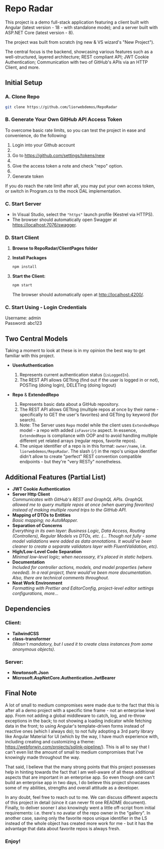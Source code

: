 # Repo Radar

This project is a demo full-stack application featuring a client built with Angular (latest version - 18 - with standalone mode); and a server built with ASP.NET Core (latest version - 8).

The project was built from scratch (ng new & VS wizard's "New Project").

The central focus is the backend, showcasing various features such as a well-structured, layered architecture; REST compliant API; JWT Cookie Authentication; Communication with two of GitHub's APIs via an HTTP Client, and more.

## Initial Setup

### A. Clone Repo

   ```bash
   git clone https://github.com/liorwebdemos/RepoRadar
   ```

### B. Generate Your Own GitHub API Access Token

To overcome basic rate limits, so you can test the project in ease and convenience, do the following:

1. Login into your Github account
1. 
2. Go to https://github.com/settings/tokens/new
1. 
3. Give the access token a note and check "repo" option.
1. 
4. Generate token

If you do reach the rate limit after all, you may put your own access token, or switch in Program.cs to the mock DAL implementation.

### C. Start Server

   -  In Visual Studio, select the `"https"` launch profile (Kestrel via HTTPS).
   -  The browser should automatically open Swagger at [https://localhost:7076/swagger](https://localhost:7076/swagger).

### D. Start Client

1. **Browse to RepoRadar/ClientPages folder**

2. **Install Packages**

   ```bash
   npm install
   ```

3. **Start the Client:**
   ```bash
   npm start
   ```
   The browser should automatically open at [http://localhost:4200/](http://localhost:4200/).

### C. Start Using - Login Credentials

Username: admin  
Password: abc123

## Two Central Models

Taking a moment to look at these is in my opinion the best way to get familiar with this project.

-  **UserAuthentication**

   1. Represents current authentication status (`isLoggedIn`).
   2. The REST API allows GETting (find out if the user is logged in or not), POSTing (doing login), DELETing (doing logout)

-  **Repo** & **ExtendedRepo**
   1. Represents basic data about a GitHub repository.
   2. The REST API allows GETting (multiple repos at once by their name - specifically to GET the user's favorites) and GETting by keyword (for search).
   3. Note: The Server uses `Repo` model while the client uses `ExtendedRepo` model - a repo with added `isFavorite` aspect.
      In essence, `ExtendedRepo` is compliance with OOP and to avoid handling multiple different yet related arrays (regular repos, favorite repos).
   4. The unique identifier of a repo is in this format: `owner/name`, i.e. `liorwebdemos/RepoRadar`.
      The slash (`/`) in the repo's unique identifier didn't allow to create "perfect" REST convention compatible endpoints - but they're "very RESTy" nonetheless.

## Additional Features (Partial List)

-  **JWT Cookie Authentication**
-  **Server Http Client**  
   _Communicates with GitHub's REST and GraphQL APIs. GraphQL allowed me to query multiple repos at once (when querying favorites) instead of making multiple round trips to the GitHub API._
-  **Mapping of DTOs to Entities**  
   _Basic mapping; no AutoMapper._
-  **Separation of Concerns**  
   _Everything in its own layer: Business Logic, Data Access, Routing (Controllers), Regular Models vs DTOs, etc._
   _(... Though not fully - some model validations were added as data annotations. It would've been cleaner to create a separate validators layer with FluentValidation, etc)._
-  **High/Low-Level Code Separation**  
   _Minimal low-level logic; when necessary, it's placed in static helpers._
-  **Documentation**  
   _Included for controller actions, models, and model properties (where needed). In a real project, there would've been more documentation. Also, there are technical comments throughout._
-  **Neat Work Environment**  
   _Formatting with Prettier and EditorConfig, project-level editor settings configurations, more..._

## Dependencies

### Client:

-  **TailwindCSS**
-  **class-transformer**  
   _(Wasn't mandatory, but I used it to create class instances from some anonymous objects)._

### Server:

-  **Newtonsoft.Json**
-  **Microsoft.AspNetCore.Authentication.JwtBearer**

## Final Note

A lot of small to medium compromises were made due to the fact that this is after all a demo project with a specific time frame - not an enterprise level app.
From not adding a global middleware to catch, log, and re-throw exceptions in the back; to not showing a loading indicator while fetching data in the front; to using Angular's template-driven forms instead of reactive ones (which I always do); to not fully adopting a 3rd party library like Angular Material for UI (which by the way, I have much experience with, including creating and customizing a theme: https://webforwin.com/projects/sqlink-pipeline/).
This is all to say that I can't even list the amount of small to medium compromises that I've knowingly made throughout the way.

That said, I believe that the many strong points that this project possesses help in hinting towards the fact that I am well-aware of all these additional aspects that are important in an enterprise app.
So even though one can't build an enterprise app in two days, I do believe this project showcases some of my abilities, strengths and overall attitude as a developer.

In any doubt, feel free to reach out to me. We can discuss different aspects of this project in detail (since it can never fit one README document).
Finally, to deliver sooner I also knowingly went a little off-script from initial requirements: i.e. there's no avatar of the repo owner in the "gallery". In another case, saving only the favorite repos unique identifier in the LS instead of the whole object has created more work for me - but it has the advantage that data about favorite repos is always fresh.

### Enjoy!
